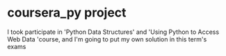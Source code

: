 # coursera_py project
I took participate in  'Python Data Structures' and 'Using Python to Access Web Data
'course, 
and I'm going to put my own solution in this term's exams

